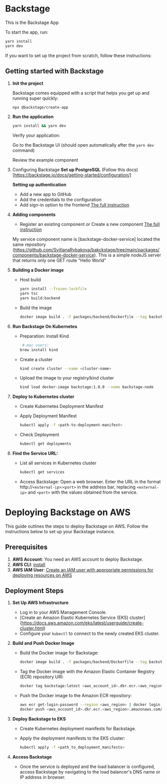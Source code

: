 # Backstage

This is the Backstage App

To start the app, run:

```sh
yarn install
yarn dev
```

If you want to set up the project from scratch, follow these instructions:

## Getting started with Backstage

1. **Init the project**

   Backstage comes equipped with a script that helps you get up and running super quickly:

   ```sh
   npx @backstage/create-app
   ```
2. **Run the application**

   ```sh
   yarn install && yarn dev
   ```

   Verify your application:

   Go to the Backstage UI (should open automatically after the `yarn dev` command)

   Review the example component

3. Configuring Backstage
   **Set up PostgreSQL**
   (Follow this docs)[https://backstage.io/docs/getting-started/configuration/]

   **Setting up authentication**

   - Add a new app to GitHub
   - Add the credentials to the configuration
   - Add sign-in option to the frontend
     [The full instruction](https://backstage.spotify.com/learn/standing-up-backstage/configuring-backstage/7-authentication/)
4. **Adding components**

   - Register an existing component or Create a new component
     [The full instruction](https://backstage.spotify.com/learn/standing-up-backstage/putting-backstage-into-action/9-software-catalog/)

   My service component name is [backstage-docker-service] located the same repository (https://github.com/SvitlanaRybakova/bakckstage/tree/main/packages/components/backstage-docker-service). This is a simple nodeJS server that returns only one GET route "Hello World"
5. **Building a Docker image**

   - Host build

     ```sh
     yarn install --frozen-lockfile
     yarn tsc
     yarn build:backend
     ```
   - Build the image

     ```sh
     docker image build . -f packages/backend/Dockerfile --tag backstage:1.0.0
     ```
6. **Run Backstage On Kubernetes**

   - Preparation:
     Install Kind

     ```sh
      # mac users:
     brew install kind
     ```
   - Create a cluster

     ```sh
     kind create cluster --name <cluster-name>
     ```
   - Upload the image to your registry/kind cluster

     ```sh
     kind load docker-image backstage:1.0.0 --name backstage-node
     ```
7. **Deploy to Kubernetes cluster**

   - Create Kubernetes Deployment Manifest
   - Apply Deployment Manifest

     ```sh
     kubectl apply -f <path-to-deployment-manifest>
     ```
   - Check Deployment

     ```sh
     kubectl get deployments
     ```
8. **Find the Service URL:**

   - List all services in Kubernetes cluster

     ```sh
     kubectl get services
     ```
   - Access Backstage:
     Open a web browser.
     Enter the URL in the format http://`<external-ip>`:`<port>` in the address bar, replacing `<external-ip>` and `<port>` with the values obtained from the service.

# Deploying Backstage on AWS

This guide outlines the steps to deploy Backstage on AWS. Follow the instructions below to set up your Backstage instance.

## Prerequisites

1. **AWS Account**: You need an AWS account to deploy Backstage.
2. **AWS CLI**: [install](https://docs.aws.amazon.com/cli/latest/userguide/getting-started-install.html)
3. **AWS IAM User**: [Create an IAM user with appropriate permissions for deploying resources on AWS](https://docs.aws.amazon.com/IAM/latest/UserGuide/id_users_create.html)

## Deployment Steps

1. **Set Up AWS Infrastructure**

   - Log in to your AWS Management Console.
   - [Create an Amazon Elastic Kubernetes Service (EKS) cluster] (https://docs.aws.amazon.com/eks/latest/userguide/create-cluster.html)
   - Configure your `kubectl` to connect to the newly created EKS cluster.
2. **Build and Push Docker Image**

   - Build the Docker image for Backstage:

     ```sh
     docker image build . -f packages/backend/Dockerfile --tag backstage:latest
     ```
   - Tag the Docker image with the Amazon Elastic Container Registry (ECR) repository URI:

     ```sh
     docker tag backstage:latest <aws_account_id>.dkr.ecr.<aws_region>.amazonaws.com/backstage:latest
     ```
   - Push the Docker image to the Amazon ECR repository:

     ```sh
     aws ecr get-login-password --region <aws_region> | docker login --username AWS --password-stdin <aws_account_id>.dkr.ecr.<aws_region>.amazonaws.com
     docker push <aws_account_id>.dkr.ecr.<aws_region>.amazonaws.com/backstage:latest
     ```
3. **Deploy Backstage to EKS**

   - Create Kubernetes deployment manifests for Backstage.
   - Apply the deployment manifests to the EKS cluster:

     ```sh
     kubectl apply -f <path_to_deployment_manifests>
     ```
4. **Access Backstage**

   - Once the service is deployed and the load balancer is configured, access Backstage by navigating to the load balancer's DNS name or IP address in browser.
